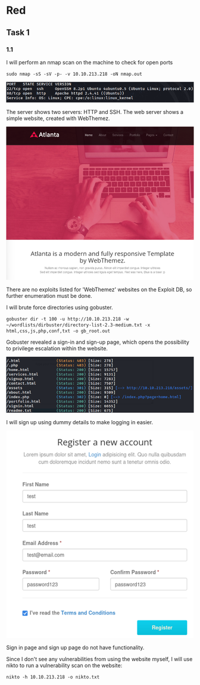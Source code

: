 # Red

## Task 1

### 1.1

I will perform an nmap scan on the machine to check for open ports

```
sudo nmap -sS -sV -p- -v 10.10.213.218 -oN nmap.out
```

![alt text](image.png)

The server shows two servers: HTTP and SSH. The web server shows a simple website, created with WebThemez.

![alt text](image-1.png)

There are no exploits listed for 'WebThemez' websites on the Exploit DB, so further enumeration must be done.

I will brute force directories using gobuster.

```
gobuster dir -t 100 -u http://10.10.213.218 -w ~/wordlists/dirbuster/directory-list-2.3-medium.txt -x html,css,js,php,conf,txt -o gb_root.out
```

Gobuster revealed a sign-in and sign-up page, which opens the possibility to privilege escalation within the website.

![alt text](image-2.png)

I will sign up using dummy details to make logging in easier.

![alt text](image-3.png)

Sign in page and sign up page do not have functionality.

Since I don't see any vulnerabilities from using the website myself, I will use nikto to run a vulnerability scan on the website:

```
nikto -h 10.10.213.218 -o nikto.txt
```